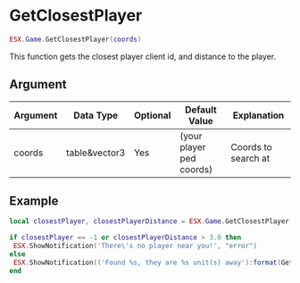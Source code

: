 # GetClosestPlayer

```lua
ESX.Game.GetClosestPlayer(coords)
```

This function gets the closest player client id, and distance to the player.

## Argument

| Argument | Data Type     | Optional | Default Value            | Explanation         |
| -------- | ------------- | -------- | ------------------------ | ------------------- |
| coords   | table&vector3 | Yes      | (your player ped coords) | Coords to search at |

## Example

```lua
local closestPlayer, closestPlayerDistance = ESX.Game.GetClosestPlayer()

if closestPlayer == -1 or closestPlayerDistance > 3.0 then
 ESX.ShowNotification('There\'s no player near you!', "error")
else
 ESX.ShowNotification(('Found %s, they are %s unit(s) away'):format(GetPlayerName(closestPlayer), closestPlayerDistance), "success")
end
```
